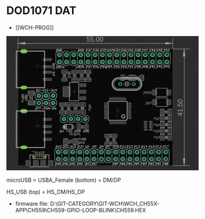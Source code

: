 

# DOD1071 DAT

- [[WCH-PROG]]

![](50-16-15-31-01-2023.png)

microUSB = USBA_Female (bottom) = DM/DP

HS_USB (top) = HS_DM/HS_DP

- firmware file: D:\GIT-CATEGORY\GIT-WCH\WCH_CH55X-APP\CH559\CH559-GPIO-LOOP-BLINK\CH559.HEX